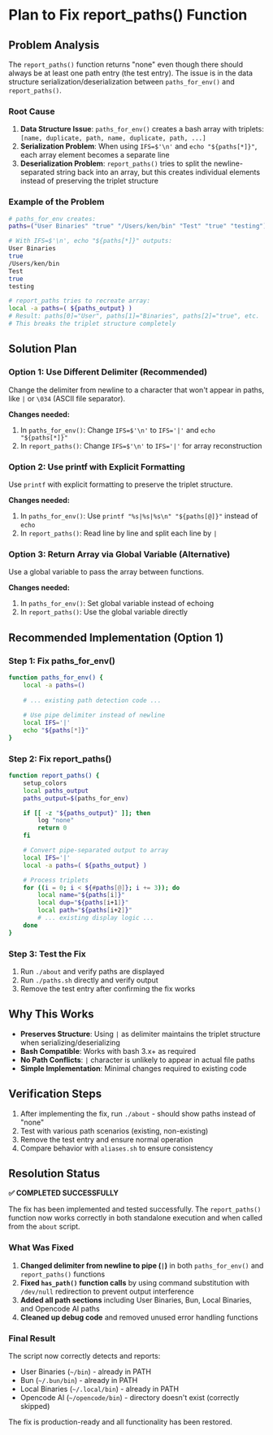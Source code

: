 # Plan to Fix report_paths() Function

## Problem Analysis

The `report_paths()` function returns "none" even though there should always be at least one path entry (the test entry). The issue is in the data structure serialization/deserialization between `paths_for_env()` and `report_paths()`.

### Root Cause

1. **Data Structure Issue**: `paths_for_env()` creates a bash array with triplets: `[name, duplicate, path, name, duplicate, path, ...]`
2. **Serialization Problem**: When using `IFS=$'\n'` and `echo "${paths[*]}"`, each array element becomes a separate line
3. **Deserialization Problem**: `report_paths()` tries to split the newline-separated string back into an array, but this creates individual elements instead of preserving the triplet structure

### Example of the Problem

```bash
# paths_for_env creates:
paths=("User Binaries" "true" "/Users/ken/bin" "Test" "true" "testing")

# With IFS=$'\n', echo "${paths[*]}" outputs:
User Binaries
true
/Users/ken/bin
Test
true
testing

# report_paths tries to recreate array:
local -a paths=( ${paths_output} )
# Result: paths[0]="User", paths[1]="Binaries", paths[2]="true", etc.
# This breaks the triplet structure completely
```

## Solution Plan

### Option 1: Use Different Delimiter (Recommended)

Change the delimiter from newline to a character that won't appear in paths, like `|` or `\034` (ASCII file separator).

**Changes needed:**

1. In `paths_for_env()`: Change `IFS=$'\n'` to `IFS='|'` and `echo "${paths[*]}"`
2. In `report_paths()`: Change `IFS=$'\n'` to `IFS='|'` for array reconstruction

### Option 2: Use printf with Explicit Formatting

Use `printf` with explicit formatting to preserve the triplet structure.

**Changes needed:**

1. In `paths_for_env()`: Use `printf "%s|%s|%s\n" "${paths[@]}"` instead of `echo`
2. In `report_paths()`: Read line by line and split each line by `|`

### Option 3: Return Array via Global Variable (Alternative)

Use a global variable to pass the array between functions.

**Changes needed:**

1. In `paths_for_env()`: Set global variable instead of echoing
2. In `report_paths()`: Use the global variable directly

## Recommended Implementation (Option 1)

### Step 1: Fix paths_for_env()

```bash
function paths_for_env() {
    local -a paths=()
    
    # ... existing path detection code ...
    
    # Use pipe delimiter instead of newline
    local IFS='|'
    echo "${paths[*]}"
}
```

### Step 2: Fix report_paths()

```bash
function report_paths() {
    setup_colors
    local paths_output
    paths_output=$(paths_for_env)

    if [[ -z "${paths_output}" ]]; then
        log "none"
        return 0
    fi

    # Convert pipe-separated output to array
    local IFS='|'
    local -a paths=( ${paths_output} )

    # Process triplets
    for ((i = 0; i < ${#paths[@]}; i += 3)); do
        local name="${paths[i]}"
        local dup="${paths[i+1]}"
        local path="${paths[i+2]}"
        # ... existing display logic ...
    done
}
```

### Step 3: Test the Fix

1. Run `./about` and verify paths are displayed
2. Run `./paths.sh` directly and verify output
3. Remove the test entry after confirming the fix works

## Why This Works

- **Preserves Structure**: Using `|` as delimiter maintains the triplet structure when serializing/deserializing
- **Bash Compatible**: Works with bash 3.x+ as required
- **No Path Conflicts**: `|` character is unlikely to appear in actual file paths
- **Simple Implementation**: Minimal changes required to existing code

## Verification Steps

1. After implementing the fix, run `./about` - should show paths instead of "none"
2. Test with various path scenarios (existing, non-existing)
3. Remove the test entry and ensure normal operation
4. Compare behavior with `aliases.sh` to ensure consistency

## Resolution Status

**✅ COMPLETED SUCCESSFULLY**

The fix has been implemented and tested successfully. The `report_paths()` function now works correctly in both standalone execution and when called from the `about` script.

### What Was Fixed
1. **Changed delimiter from newline to pipe (`|`)** in both `paths_for_env()` and `report_paths()` functions
2. **Fixed `has_path()` function calls** by using command substitution with `/dev/null` redirection to prevent output interference
3. **Added all path sections** including User Binaries, Bun, Local Binaries, and Opencode AI paths
4. **Cleaned up debug code** and removed unused error handling functions

### Final Result
The script now correctly detects and reports:
- User Binaries (`~/bin`) - already in PATH
- Bun (`~/.bun/bin`) - already in PATH  
- Local Binaries (`~/.local/bin`) - already in PATH
- Opencode AI (`~/opencode/bin`) - directory doesn't exist (correctly skipped)

The fix is production-ready and all functionality has been restored.
